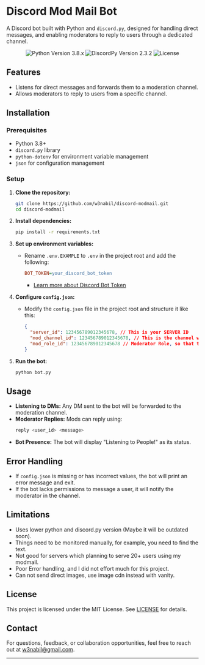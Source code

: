 # Discord Mod Mail Bot

A Discord bot built with Python and `discord.py`, designed for handling direct messages, and enabling moderators to reply to users through a dedicated channel.

<div align="center">
  <img src="https://img.shields.io/badge/Python-3.8.x-green?style=for-the-badge&logo=python" alt="Python Version 3.8.x">
  <img src="https://img.shields.io/badge/DiscordPy-2.3.2-green?style=for-the-badge&logo=python" alt="DiscordPy Version 2.3.2">
  <img src="https://img.shields.io/github/license/w3nabil/discord-modmail?style=for-the-badge&logo=github&label=License" alt="License">
</div>

## Features

- Listens for direct messages and forwards them to a moderation channel.
- Allows moderators to reply to users from a specific channel.

## Installation

### Prerequisites
- Python 3.8+
- `discord.py` library
- `python-dotenv` for environment variable management
- `json` for configuration management

### Setup
1. **Clone the repository:**
   ```sh
   git clone https://github.com/w3nabil/discord-modmail.git
   cd discord-modmail
   ```

2. **Install dependencies:**
   ```sh
   pip install -r requirements.txt
   ```

3. **Set up environment variables:**
   - Rename `.env.EXAMPLE` to `.env` in the project root and add the following:
     ```ini
     BOT_TOKEN=your_discord_bot_token
     ```
     - [Learn more about Discord Bot Token](https://discord.com/developers)

4. **Configure `config.json`:**
   - Modify the `config.json` file in the project root and structure it like this:
     ```json
     {
       "server_id": 123456789012345678, // This is your SERVER ID
       "mod_channel_id": 123456789012345678, // This is the channel where dms messages will be forwarded
       "mod_role_id": 123456789012345678 // Moderator Role, so that they can send messages
     }
     ```

5. **Run the bot:**
   ```sh
   python bot.py
   ```

## Usage

- **Listening to DMs:** Any DM sent to the bot will be forwarded to the moderation channel.
- **Moderator Replies:** Mods can reply using:
  ```sh
  reply <user_id> <message>
  ```
- **Bot Presence:** The bot will display "Listening to People!" as its status.

## Error Handling
- If `config.json` is missing or has incorrect values, the bot will print an error message and exit.
- If the bot lacks permissions to message a user, it will notify the moderator in the channel.

## Limitations 
- Uses lower python and discord.py version (Maybe it will be outdated soon).
- Things need to be monitored manually, for example, you need to find the text. 
- Not good for servers which planning to serve 20+ users using my modmail.
- Poor Error handling, and I did not effort much for this project. 
- Can not send direct images, use image cdn instead with vanity.  

## License
This project is licensed under the MIT License. See [LICENSE](License) for details.

## Contact
For questions, feedback, or collaboration opportunities, feel free to reach out at w3nabil@gmail.com.

---



